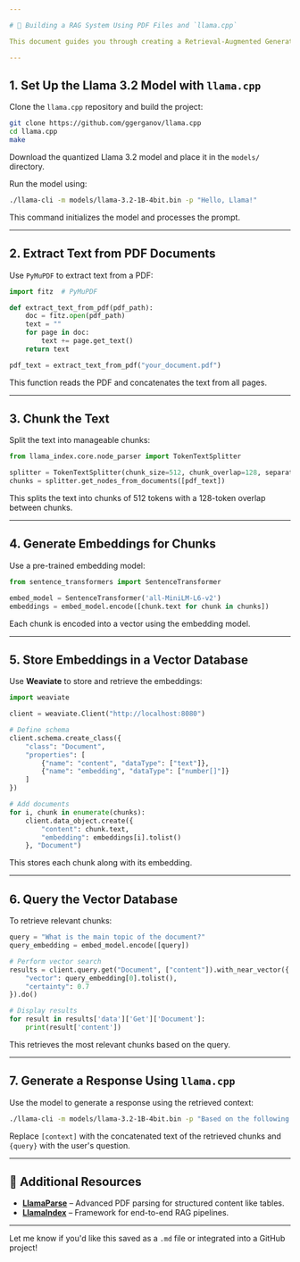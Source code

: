 ```yaml
---

# 🦙 Building a RAG System Using PDF Files and `llama.cpp`

This document guides you through creating a Retrieval-Augmented Generation (RAG) pipeline using `llama.cpp`, PDF documents, and a vector database.

---
```


## 1. Set Up the Llama 3.2 Model with `llama.cpp`

Clone the `llama.cpp` repository and build the project:

```bash
git clone https://github.com/ggerganov/llama.cpp
cd llama.cpp
make
```

Download the quantized Llama 3.2 model and place it in the `models/` directory.

Run the model using:

```bash
./llama-cli -m models/llama-3.2-1B-4bit.bin -p "Hello, Llama!"
```

This command initializes the model and processes the prompt.

---

## 2. Extract Text from PDF Documents

Use `PyMuPDF` to extract text from a PDF:

```python
import fitz  # PyMuPDF

def extract_text_from_pdf(pdf_path):
    doc = fitz.open(pdf_path)
    text = ""
    for page in doc:
        text += page.get_text()
    return text

pdf_text = extract_text_from_pdf("your_document.pdf")
```

This function reads the PDF and concatenates the text from all pages.

---

## 3. Chunk the Text

Split the text into manageable chunks:

```python
from llama_index.core.node_parser import TokenTextSplitter

splitter = TokenTextSplitter(chunk_size=512, chunk_overlap=128, separator=" ")
chunks = splitter.get_nodes_from_documents([pdf_text])
```

This splits the text into chunks of 512 tokens with a 128-token overlap between chunks.

---

## 4. Generate Embeddings for Chunks

Use a pre-trained embedding model:

```python
from sentence_transformers import SentenceTransformer

embed_model = SentenceTransformer('all-MiniLM-L6-v2')
embeddings = embed_model.encode([chunk.text for chunk in chunks])
```

Each chunk is encoded into a vector using the embedding model.

---

## 5. Store Embeddings in a Vector Database

Use **Weaviate** to store and retrieve the embeddings:

```python
import weaviate

client = weaviate.Client("http://localhost:8080")

# Define schema
client.schema.create_class({
    "class": "Document",
    "properties": [
        {"name": "content", "dataType": ["text"]},
        {"name": "embedding", "dataType": ["number[]"]}
    ]
})

# Add documents
for i, chunk in enumerate(chunks):
    client.data_object.create({
        "content": chunk.text,
        "embedding": embeddings[i].tolist()
    }, "Document")
```

This stores each chunk along with its embedding.

---

## 6. Query the Vector Database

To retrieve relevant chunks:

```python
query = "What is the main topic of the document?"
query_embedding = embed_model.encode([query])

# Perform vector search
results = client.query.get("Document", ["content"]).with_near_vector({
    "vector": query_embedding[0].tolist(),
    "certainty": 0.7
}).do()

# Display results
for result in results['data']['Get']['Document']:
    print(result['content'])
```

This retrieves the most relevant chunks based on the query.

---

## 7. Generate a Response Using `llama.cpp`

Use the model to generate a response using the retrieved context:

```bash
./llama-cli -m models/llama-3.2-1B-4bit.bin -p "Based on the following context, answer the question: [context] Question: {query}"
```

Replace `[context]` with the concatenated text of the retrieved chunks and `{query}` with the user's question.

---

## 🔗 Additional Resources

- **[LlamaParse](https://medium.com/kx-systems/rag-llamaparse-advanced-pdf-parsing-for-retrieval-c393ab29891b)** – Advanced PDF parsing for structured content like tables.
- **[LlamaIndex](https://docs.llamaindex.ai/en/stable/examples/low_level/oss_ingestion_retrieval/)** – Framework for end-to-end RAG pipelines.

---

Let me know if you'd like this saved as a `.md` file or integrated into a GitHub project!
